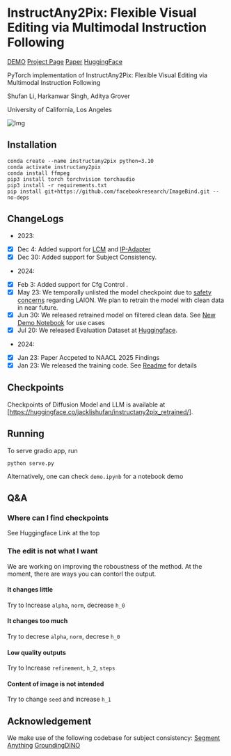 # InstructAny2Pix: Flexible Visual Editing via Multimodal Instruction Following


[DEMO](http://170.106.137.89:8888)  [Project Page](http://homepage.jackli.org/projects/instructany2pix.html)  [Paper](http://homepage.jackli.org/projects/Instructany2Pix.pdf)  [HuggingFace](https://huggingface.co/jacklishufan/instructany2pix/tree/main)  

PyTorch implementation of InstructAny2Pix: Flexible Visual Editing via Multimodal Instruction Following

Shufan Li, Harkanwar Singh, Aditya Grover 

University of California, Los Angeles


![Img](assets/appendix1-3.png)
## Installation

```
conda create --name instructany2pix python=3.10
conda activate instructany2pix
conda install ffmpeg
pip3 install torch torchvision torchaudio
pip3 install -r requirements.txt
pip install git+https://github.com/facebookresearch/ImageBind.git --no-deps
```


## ChangeLogs
- 2023:
- [x] Dec 4: Added support for [LCM](https://github.com/luosiallen/latent-consistency-model) and [IP-Adapter](https://github.com/tencent-ailab/IP-Adapter)
- [x] Dec 30: Added support for Subject Consistency.
- 2024:
- [x] Feb 3: Added support for Cfg Control .
- [x] May 23: We temporally unlisted the model checkpoint due to [safety concerns](https://laion.ai/notes/laion-maintenance/) regarding LAION. We plan to retrain the model with clean data in near future.
- [x] Jun 30: We released retrained model on filtered clean data. See [New Demo Notebook](Demo-Retrained.ipynb) for use cases
- [x] Jul 20: We released Evaluation Dataset at [Huggingface](https://huggingface.co/datasets/jacklishufan/mm-instruct/tree/main).
- 2024:
- [x] Jan 23: Paper Accpeted to NAACL 2025 Findings
- [x] Jan 23: We released the training code. See  [Readme](scripts/train.md) for details

## Checkpoints

Checkpoints of Diffusion Model and LLM is available at [https://huggingface.co/jacklishufan/instructany2pix_retrained/].

<!-- ## Feb 3: Input Consistency

We add an new experimental hyperparameter in the demo which allows the user to contol the similarity between source image and results.

![Img](assets/Consistency.jpg) -->

<!-- 
## Dec 30: New checkpoints for subject consistency

We added an experimental feature that supports subject consistency. When this feature is enabled, the edited image will follow additional reference images in addition to the source image. To enable this feature, set `llm_folder="llm-instance"` when initializating the pipeline and pass in `subject_strength=0.7` in the foward pass. Any value larger than zero will do in practice. We recommend 0.6 or 0.7 for a reasonable performance. See more details in updated paper.

![Img](assets/subject.jpg) -->

<!-- 

## Dec 4: New diffusion models

We incroprate support for LCM and IP_Adapter. LCM can perform inference in just 4 step, while IP-Adapter improve generation quality in some circumstances. Below is a simple comparison

![Img](assets/diffusion_model.jpg) -->

## Running

To serve gradio app, run
```
python serve.py
```

Alternatively, one can check `demo.ipynb` for a notebook demo

## Q&A

### Where can I find checkpoints
See Huggingface Link at the top

### The edit is not what I want

We are working on improving the roboustness of the method. At the moment, there are ways you can contorl the output.

#### It changes little
Try to Increase `alpha`, `norm`, decrease `h_0`

#### It changes too much
Try to decrese `alpha`, `norm`, decrese `h_0`

#### Low quality outputs
Try to Increase `refinement`, `h_2`, `steps`

#### Content of image is not intended
Try to change `seed` and increase `h_1`



## Acknowledgement

We make use of the following codebase for subject consistency:
[Segment Anything](https://github.com/facebookresearch/segment-anything)
[GroundingDINO](https://github.com/IDEA-Research/GroundingDINO)
